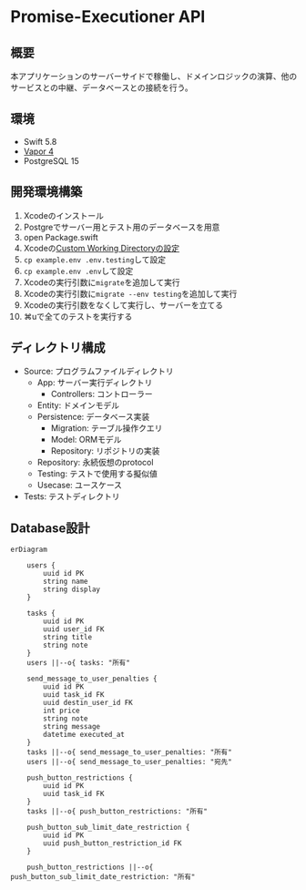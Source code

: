 # Promise-Executioner API

## 概要

本アプリケーションのサーバーサイドで稼働し、ドメインロジックの演算、他のサービスとの中継、データベースとの接続を行う。

## 環境

- Swift 5.8
- [Vapor 4](https://vapor.codes)
- PostgreSQL 15

## 開発環境構築

1. Xcodeのインストール
1. Postgreでサーバー用とテスト用のデータベースを用意
1. open Package.swift
1. Xcodeの[Custom Working Directoryの設定](https://docs.vapor.codes/getting-started/xcode/#custom-working-directory)
1. `cp example.env .env.testing`して設定
1. `cp example.env .env`して設定
1. Xcodeの実行引数に`migrate`を追加して実行
1. Xcodeの実行引数に`migrate --env testing`を追加して実行
1. Xcodeの実行引数をなくして実行し、サーバーを立てる
1. ⌘uで全てのテストを実行する

## ディレクトリ構成

- Source: プログラムファイルディレクトリ
    - App: サーバー実行ディレクトリ
        - Controllers: コントローラー
    - Entity: ドメインモデル
    - Persistence: データベース実装
        - Migration: テーブル操作クエリ
        - Model: ORMモデル
        - Repository: リポジトリの実装
    - Repository: 永続仮想のprotocol
    - Testing: テストで使用する擬似値
    - Usecase: ユースケース
- Tests: テストディレクトリ


## Database設計

```mermaid
erDiagram

    users {
        uuid id PK
        string name
        string display
    }

    tasks {
        uuid id PK
        uuid user_id FK
        string title
        string note
    }
    users ||--o{ tasks: "所有"
    
    send_message_to_user_penalties {
        uuid id PK
        uuid task_id FK
        uuid destin_user_id FK
        int price
        string note
        string message
        datetime executed_at
    }
    tasks ||--o{ send_message_to_user_penalties: "所有"
    users ||--o{ send_message_to_user_penalties: "宛先"

    push_button_restrictions {
        uuid id PK
        uuid task_id FK
    }
    tasks ||--o{ push_button_restrictions: "所有"

    push_button_sub_limit_date_restriction {
        uuid id PK
        uuid push_button_restriction_id FK
    }

    push_button_restrictions ||--o{ push_button_sub_limit_date_restriction: "所有"
```